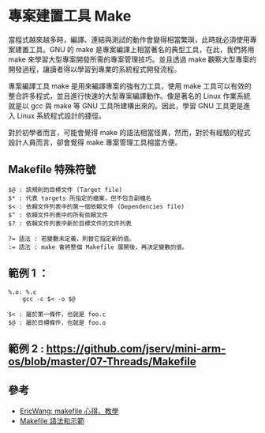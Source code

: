 # 專案建置工具 Make

當程式越來越多時，編譯、連結與測試的動作會變得相當繁瑣，此時就必須使用專案建置工具。GNU 的 make 是專案編譯上相當著名的典型工具，在此，我們將用 make 來學習大型專案開發所需的專案管理技巧。並且透過 make 觀察大型專案的開發過程，讓讀者得以學習到專業的系統程式開發流程。

專案編譯工具 make 是用來編譯專案的強有力工具，使用 make 工具可以有效的整合許多程式，並且進行快速的大型專案編譯動作。像是著名的 Linux 作業系統就是以 gcc 與 make 等 GNU 工具所建構出來的。因此，學習 GNU 工具更是進入 Linux 系統程式設計的捷徑。

對於初學者而言，可能會覺得 make 的語法相當怪異，然而，對於有經驗的程式設計人員而言，卻會覺得 make 專案管理工具相當方便。

## Makefile 特殊符號

```
$@ : 該規則的目標文件 (Target file)
$* : 代表 targets 所指定的檔案，但不包含副檔名
$< : 依賴文件列表中的第一個依賴文件 (Dependencies file)
$^ : 依賴文件列表中的所有依賴文件
$? : 依賴文件列表中新於目標文件的文件列表

?= 語法 : 若變數未定義，則替它指定新的值。
:= 語法 : make 會將整個 Makefile 展開後，再決定變數的值。
```

## 範例 1 ：

```
%.o: %.c
    gcc -c $< -o $@

$< : 屬於第一條件，也就是 foo.c
$@ : 屬於目標條件，也就是 foo.o
```

## 範例 2 : https://github.com/jserv/mini-arm-os/blob/master/07-Threads/Makefile



## 參考

* [EricWang: makefile 心得、教學](https://wwssllabcd.github.io/blog/2016/10/03/how-to-write-make-file/)
* [Makefile 語法和示範](https://hackmd.io/@sysprog/SySTMXPvl)


